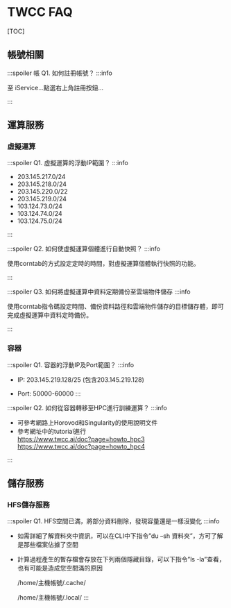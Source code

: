 # TWCC FAQ

[TOC]

## 帳號相關

:::spoiler 帳 Q1. 如何註冊帳號？
:::info


至 iService...點選右上角註冊按鈕...


:::




## 運算服務

### 虛擬運算 

:::spoiler Q1. 虛擬運算的浮動IP範圍？
:::info

- 203.145.217.0/24
- 203.145.218.0/24
- 203.145.220.0/22
- 203.145.219.0/24
- 103.124.73.0/24
- 103.124.74.0/24
- 103.124.75.0/24

:::

:::spoiler Q2. 如何使虛擬運算個體進行自動快照？
:::info

使用corntab的方式設定定時的時間，對虛擬運算個體執行快照的功能。

:::

:::spoiler Q3. 如何將虛擬運算中資料定期備份至雲端物件儲存
:::info

使用corntab指令碼設定時間、備份資料路徑和雲端物件儲存的目標儲存體，即可完成虛擬運算中資料定時備份。

:::
### 容器

:::spoiler Q1. 容器的浮動IP及Port範圍？
:::info

* IP:
203.145.219.128/25 (包含203.145.219.128)

* Port:
50000-60000
:::

:::spoiler Q2. 如何從容器轉移至HPC進行訓練運算？
:::info

* 可參考網路上Horovod和Singularity的使用說明文件
* 參考網址中的tutorial進行  
https://www.twcc.ai/doc?page=howto_hpc3  
https://www.twcc.ai/doc?page=howto_hpc4

:::

## 儲存服務
### HFS儲存服務
:::spoiler Q1. HFS空間已滿，將部分資料刪除，發現容量還是一樣沒變化
:::info

* 如需詳細了解資料夾中資訊，可以在CLI中下指令”du –sh 資料夾”，方可了解是那些檔案佔據了空間

* 計算過程產生的暫存檔會存放在下列兩個隱藏目錄，可以下指令”ls -la”查看，也有可能是造成您空間滿的原因

    /home/主機帳號/.cache/
    
    /home/主機帳號/.local/
:::